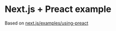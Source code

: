 # Next.js + Preact example

Based on
[next.js/examples/using-preact](https://github.com/vercel/next.js/tree/canary/examples/using-preact)
